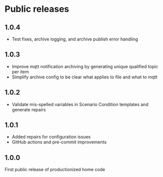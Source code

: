 # Public releases

## 1.0.4

- Test fixes, archive logging, and archive publish error handling

## 1.0.3

- Improve mqtt notification archiving by generating unique qualified topic per item
- Simplify archive config to be clear what applies to file and what to mqtt

## 1.0.2

- Validate mis-spelled variables in Scenario Condition templates and generate repairs

## 1.0.1

- Added repairs for configuration issues
- GitHub actions and pre-commit improvements

## 1.0.0

First public release of productionized home code